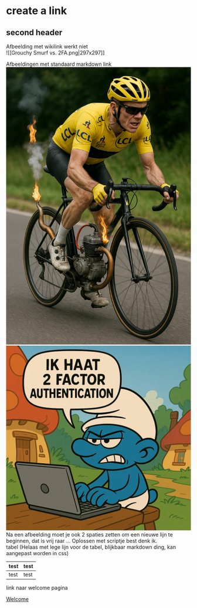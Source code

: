 # create a link
## second header
Afbeelding met wikilink werkt niet  
![[Grouchy Smurf vs. 2FA.png|297x297]]

Afbeeldingen met standaard markdown link  
 ![|198x297](../mechanical_doping.png) ![|297x297](../Grouchy%20Smurf%20vs.%202FA.png)  
Na een afbeelding moet je ook 2 spaties zetten om een nieuwe lijn te beginnen, dat is vrij raar ... Oplossen met scriptje best denk ik.  
tabel (Helaas met lege lijn voor de tabel, blijkbaar markdown ding, kan aangepast worden in css)

| test | test |
| ---- | ---- |
| test | test |

link naar welcome pagina

[Welcome](Welcome.md)





